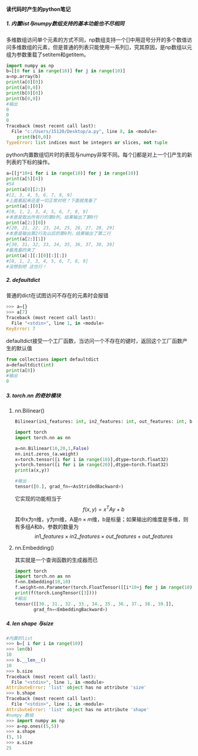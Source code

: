 #### 读代码时产生的python笔记

##### 1.  内置list与numpy数组支持的基本功能也不尽相同

多维数组访问单个元素的方式不同，np数组支持一个[]中用逗号分开的多个数值访问多维数组的元素，但是普通的列表只能使用一系列[]，究其原因，是np数组以元组为参数重载了setitem和getitem。

```python
import numpy as np
b=[[0 for i in range(10)] for j in range(10)]
a=np.array(b)
print(a[0][0])
print(a[0,0])
print(b[0][0])
print(b[0,0])
#输出
0
0
0
Traceback (most recent call last):
  File "c:/Users/15120/Desktop/a.py", line 8, in <module>
    print(b[0,0])
TypeError: list indices must be integers or slices, not tuple
```

python内置数组切片时的表现与numpy非常不同。每个[]都是对上一个[]产生的新列表的下标的操作。

```python
a=[[j*10+i for i in range(10)] for j in range(10)]
print(a[5][4])
#54
print(a[0][2:])
#[2, 3, 4, 5, 6, 7, 8, 9]
#上面看起来还是一切正常对吧？下面就鬼畜了
print(a[:][0])
#[0, 1, 2, 3, 4, 5, 6, 7, 8, 9]
#本意是取出所有行的第0列，结果输出了第0行
print(a[2:][0])
#[20, 21, 22, 23, 24, 25, 26, 27, 28, 29]
#本意是输出第2行及以后的第0列，结果输出了第二行
print(a[2:][1])
#[30, 31, 32, 33, 34, 35, 36, 37, 38, 39]
#最鬼畜的来了
print(a[:][:][0][:][:])
#[0, 1, 2, 3, 4, 5, 6, 7, 8, 9]
#没想到吧 这也行！
```

##### 2. defaultdict

普通的dict在试图访问不存在的元素时会报错

```python
>>> a={}
>>> a[7]
Traceback (most recent call last):
  File "<stdin>", line 1, in <module>
KeyError: 7
```

defaultdict接受一个工厂函数，当访问一个不存在的键时，返回这个工厂函数产生的默认值

```python
from collections import defaultdict
a=defaultdict(int)
print(a[8])
#输出
0
```

##### 3. torch.nn 的奇妙模块

1. nn.Bilinear()

   ```python
   Bilinear(in1_features: int, in2_features: int, out_features: int, bias: bool)
   
   import torch
   import torch.nn as nn
   
   a=nn.Bilinear(10,20,1,False)
   nn.init.zeros_(a.weight)
   x=torch.tensor([i for i in range(10)],dtype=torch.float32)
   y=torch.tensor([i for i in range(20)],dtype=torch.float32)
   print(a(x,y))
   
   #输出
   tensor([0.], grad_fn=<AsStridedBackward>)
   ```

   它实现的功能相当于
   $$
   f(x,y)=x^TAy+b
   $$
   其中x为n维，y为m维，A是$n\times m$维，b是标量；如果输出的维度是多维，则有多组$A$和$b$，参数的数量为
   $$
   in1\_ features\times in2\_ features \times out\_ features+out\_ features
   $$
   
2. nn.Embedding()

   其实就是一个查询函数的生成器而已

   ```python
   import torch
   import torch.nn as nn
   f=nn.Embedding(10,10)
   f.weight=nn.Parameter(torch.FloatTensor([[i*10+j for j in range(10)] for i in range(10)]))
   print(f(torch.LongTensor([3])))
   #输出
   tensor([[30., 31., 32., 33., 34., 35., 36., 37., 38., 39.]],
          grad_fn=<EmbeddingBackward>)
   ```


##### 4. len shape 与size

```python
#内置的list
>>> b=[ i for i in range(10)]
>>> len(b)
10
>>> b.__len__()
10
>>> b.size
Traceback (most recent call last):
  File "<stdin>", line 1, in <module>
AttributeError: 'list' object has no attribute 'size'
>>> b.shape
Traceback (most recent call last):
  File "<stdin>", line 1, in <module>
AttributeError: 'list' object has no attribute 'shape'
#numpy 数组
>>> import numpy as np
>>> a=np.ones((5,5))
>>> a.shape
(5, 5)
>>> a.size
25
```
